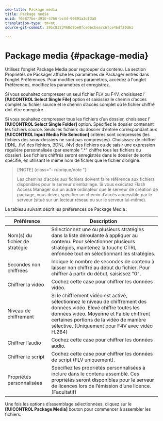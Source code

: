 ```yaml
---
seo-title: Package media
title: Package media
uuid: f6e877be-d916-4766-bc44-99891a3df3a8
translation-type: tm+mt
source-git-commit: 29bc8323460d9be0fce66cbea7c6fce46df20d61

---
```



# Package media {#package-media}

Utilisez l’onglet Package Media pour regrouper du contenu. La section Propriétés de Packager affiche les paramètres de Packager entrés dans l’onglet Préférences. Pour modifier ces paramètres, accédez à l&#39;onglet Préférences, modifiez les paramètres et enregistrez.

Si vous souhaitez compresser un seul fichier FLV ou F4V, choisissez l’ **[!UICONTROL Select Single File]** option et saisissez le chemin d’accès complet au fichier source et le chemin d’accès complet où le fichier chiffré doit être enregistré.

Si vous souhaitez compresser tous les fichiers d’un dossier, choisissez l’ **[!UICONTROL Select Single Folder]** option. Spécifiez le dossier contenant les fichiers source. Seuls les fichiers du dossier d’entrée correspondant aux **[!UICONTROL Input Media File Selection]** critères sont compressés (les fichiers des sous-dossiers ne sont pas compressés). Choisissez de chiffrer [!DNL .flv] des fichiers, [!DNL .f4v] des fichiers ou de saisir une expression régulière personnalisée (par exemple &quot;.*&quot; chiffre tous les fichiers du dossier). Les fichiers chiffrés seront enregistrés dans le dossier de sortie spécifié, en utilisant le même nom de fichier que le fichier d’origine.

>[!NOTE] {class=&quot;- rubrique/note &quot;}
>
>Les chemins d’accès aux fichiers doivent faire référence aux fichiers disponibles pour le serveur d’emballage. Si vous exécutez Flash Access Manager sur un autre ordinateur que le serveur de création de package, vous devez spécifier un chemin d’accès accessible par le serveur (situé sur un lecteur réseau ou sur le serveur lui-même).

Le tableau suivant décrit les préférences de Package Media :

| Préférence | Description |
|---|---|
| Nom(s) du fichier de stratégie | Sélectionnez une ou plusieurs stratégies dans la liste déroulante à appliquer au contenu. Pour sélectionner plusieurs stratégies, maintenez la touche CTRL enfoncée tout en sélectionnant les stratégies. |
| Secondes non chiffrées | Indique le nombre de secondes de contenu à laisser non chiffré au début du fichier. Pour chiffrer à partir du début, saisissez &quot;0&quot;. |
| Chiffrer la vidéo | Cochez cette case pour chiffrer les données vidéo. |
| Niveau de chiffrement | Si le chiffrement vidéo est activé, sélectionnez le niveau de chiffrement des données vidéo. Elevé chiffre toutes les données vidéo. Moyenne et Faible chiffrent certaines portions de la vidéo de manière sélective. (Uniquement pour F4V avec vidéo H.264) |
| Chiffrer l’audio | Cochez cette case pour chiffrer les données audio. |
| Chiffrer le script | Cochez cette case pour chiffrer les données de script (FLV uniquement). |
| Propriétés personnalisées | Spécifiez les propriétés personnalisées à inclure dans le contenu assemblé. Ces propriétés seront disponibles pour le serveur de licences lors de l’émission d’une licence. (Facultatif) |

Une fois les options d’assemblage sélectionnées, cliquez sur le **[!UICONTROL Package Media]** bouton pour commencer à assembler les fichiers.
